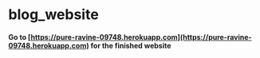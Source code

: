 # blog_website
#### Go to [https://pure-ravine-09748.herokuapp.com](https://pure-ravine-09748.herokuapp.com) for the finished website
